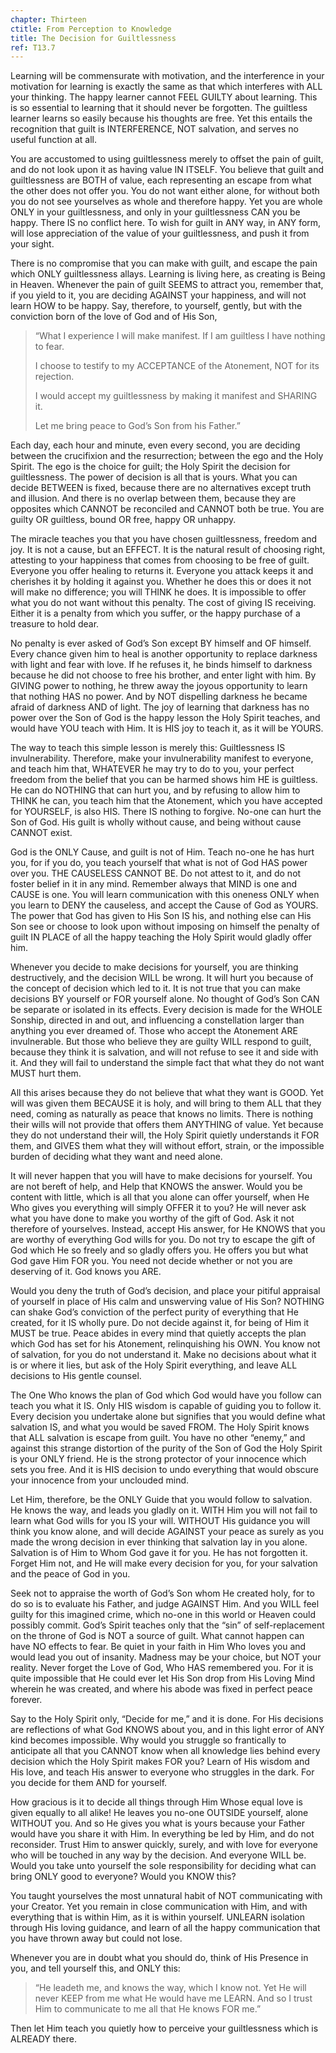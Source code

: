 ```yaml
---
chapter: Thirteen
ctitle: From Perception to Knowledge
title: The Decision for Guiltlessness
ref: T13.7
---
```


Learning will be commensurate with motivation, and the interference in
your motivation for learning is exactly the same as that which
interferes with ALL your thinking. The happy learner cannot FEEL GUILTY
about learning. This is so essential to learning that it should never be
forgotten. The guiltless learner learns so easily because his thoughts
are free. Yet this entails the recognition that guilt is INTERFERENCE,
NOT salvation, and serves no useful function at all.

You are accustomed to using guiltlessness merely to offset the pain of
guilt, and do not look upon it as having value IN ITSELF. You believe
that guilt and guiltlessness are BOTH of value, each representing an
escape from what the other does not offer you. You do not want either
alone, for without both you do not see yourselves as whole and therefore
happy. Yet you are whole ONLY in your guiltlessness, and only in your
guiltlessness CAN you be happy. There IS no conflict here. To wish for
guilt in ANY way, in ANY form, will lose appreciation of the value of
your guiltlessness, and push it from your sight.

There is no compromise that you can make with guilt, and escape the pain
which ONLY guiltlessness allays. Learning is living here, as creating is
Being in Heaven. Whenever the pain of guilt SEEMS to attract you,
remember that, if you yield to it, you are deciding AGAINST your
happiness, and will not learn HOW to be happy. Say, therefore, to
yourself, gently, but with the conviction born of the love of God and of
His Son,

> “What I experience I will make manifest. If I am guiltless I have
> nothing to fear.
>
> I choose to testify to my ACCEPTANCE of the Atonement, NOT for its
> rejection.
>
> I would accept my guiltlessness by making it manifest and SHARING
> it.
>
> Let me bring peace to God’s Son from his Father.”

Each day, each hour and minute, even every second, you are deciding
between the crucifixion and the resurrection; between the ego and the
Holy Spirit. The ego is the choice for guilt; the Holy Spirit the
decision for guiltlessness. The power of decision is all that is yours.
What you can decide BETWEEN is fixed, because there are no alternatives
except truth and illusion. And there is no overlap between them, because
they are opposites which CANNOT be reconciled and CANNOT both be
true. You are guilty OR guiltless, bound OR free, happy OR unhappy.

The miracle teaches you that you have chosen guiltlessness, freedom and
joy. It is not a cause, but an EFFECT. It is the natural result of
choosing right, attesting to your happiness that comes from choosing to
be free of guilt. Everyone you offer healing to returns it. Everyone you
attack keeps it and cherishes it by holding it against you. Whether he
does this or does it not will make no difference; you will THINK he
does. It is impossible to offer what you do not want without this
penalty. The cost of giving IS receiving. Either it is a penalty from
which you suffer, or the happy purchase of a treasure to hold dear.

No penalty is ever asked of God’s Son except BY himself and OF himself.
Every chance given him to heal is another opportunity to replace
darkness with light and fear with love. If he refuses it, he
binds himself to darkness because he did not choose to free his brother,
and enter light with him. By GIVING power to nothing, he threw away the
joyous opportunity to learn that nothing HAS no power. And by NOT
dispelling darkness he became afraid of darkness AND of light. The joy
of learning that darkness has no power over the Son of God is the happy
lesson the Holy Spirit teaches, and would have YOU teach with Him. It is
HIS joy to teach it, as it will be YOURS.

The way to teach this simple lesson is merely this: Guiltlessness IS
invulnerability. Therefore, make your invulnerability manifest to
everyone, and teach him that, WHATEVER he may try to do to you, your
perfect freedom from the belief that you can be harmed shows him HE is
guiltless. He can do NOTHING that can hurt you, and by refusing to allow
him to THINK he can, you teach him that the Atonement, which you have
accepted for YOURSELF, is also HIS. There IS nothing to forgive. No-one
can hurt the Son of God. His guilt is wholly without cause, and being
without cause CANNOT exist.

God is the ONLY Cause, and guilt is not of Him. Teach no-one he has hurt
you, for if you do, you teach yourself that what is not of God HAS power
over you. THE CAUSELESS CANNOT BE. Do not attest to it, and do not
foster belief in it in any mind. Remember always that MIND is one and
CAUSE is one. You will learn communication with this oneness ONLY when
you learn to DENY the causeless, and accept the Cause of God as YOURS.
The power that God has given to His Son IS his, and nothing else can His
Son see or choose to look upon without imposing on himself the penalty
of guilt IN PLACE of all the happy teaching the Holy Spirit would gladly
offer him.

Whenever you decide to make decisions for yourself, you are thinking
destructively, and the decision WILL be wrong. It will hurt you because
of the concept of decision which led to it. It is not true that you can
make decisions BY yourself or FOR yourself alone. No thought of God’s
Son CAN be separate or isolated in its effects. Every decision is made
for the WHOLE Sonship, directed in and out, and influencing a
constellation larger than anything you ever dreamed of. Those who accept
the Atonement ARE invulnerable. But those who
believe they are guilty WILL respond to guilt, because they think it is
salvation, and will not refuse to see it and side with it. And they will
fail to understand the simple fact that what they do not want MUST hurt
them.

All this arises because they do not believe that what they want is
GOOD. Yet will was given them BECAUSE it is holy, and will bring to them
ALL that they need, coming as naturally as peace that knows no limits.
There is nothing their wills will not provide that offers them ANYTHING
of value. Yet because they do not understand their will, the Holy Spirit
quietly understands it FOR them, and GIVES them what they will without
effort, strain, or the impossible burden of deciding what they want and
need alone.

It will never happen that you will have to make decisions for yourself.
You are not bereft of help, and Help that KNOWS the answer. Would you be
content with little, which is all that you alone can offer yourself,
when He Who gives you everything will simply OFFER it to you? He will
never ask what you have done to make you worthy of the gift of God. Ask
it not therefore of yourselves. Instead, accept His answer, for He KNOWS
that you are worthy of everything God wills for you. Do not try to
escape the gift of God which He so freely and so gladly offers you. He
offers you but what God gave Him FOR you. You need not decide whether or
not you are deserving of it. God knows you ARE.

Would you deny the truth of God’s decision, and place your pitiful
appraisal of yourself in place of His calm and unswerving value of His
Son? NOTHING can shake God’s conviction of the perfect purity of
everything that He created, for it IS wholly pure. Do not decide against
it, for being of Him it MUST be true. Peace abides in every mind that
quietly accepts the plan which God has set for his Atonement,
relinquishing his OWN. You know not of salvation, for you do not
understand it. Make no decisions about what it is or where it lies, but
ask of the Holy Spirit everything, and leave ALL decisions to His gentle
counsel.

The One Who knows the plan of God which God would have you follow can
teach you what it IS. Only HIS wisdom is capable of guiding you to
follow it. Every decision you undertake alone but signifies that you
would define what salvation IS, and what you
would be saved FROM. The Holy Spirit knows that ALL salvation is escape
from guilt. You have no other “enemy,” and against this strange
distortion of the purity of the Son of God the Holy Spirit is your ONLY
friend. He is the strong protector of your innocence which sets you
free. And it is HIS decision to undo everything that would obscure your
innocence from your unclouded mind.

Let Him, therefore, be the ONLY Guide that you would follow to
salvation. He knows the way, and leads you gladly on it. WITH Him you
will not fail to learn what God wills for you IS your will. WITHOUT His
guidance you will think you know alone, and will decide AGAINST your
peace as surely as you made the wrong decision in ever thinking that
salvation lay in you alone. Salvation is of Him to Whom God gave it for
you. He has not forgotten it. Forget Him not, and He will make every
decision for you, for your salvation and the peace of God in you.

Seek not to appraise the worth of God’s Son whom He created holy, for to
do so is to evaluate his Father, and judge AGAINST Him. And you WILL
feel guilty for this imagined crime, which no-one in this world or
Heaven could possibly commit. God’s Spirit teaches only that the “sin”
of self-replacement on the throne of God is NOT a source of guilt. What
cannot happen can have NO effects to fear. Be quiet in your faith in Him
Who loves you and would lead you out of insanity. Madness may be your
choice, but NOT your reality. Never forget the Love of God, Who HAS
remembered you. For it is quite impossible that He could ever let His
Son drop from His Loving Mind wherein he was created, and where his
abode was fixed in perfect peace forever.

Say to the Holy Spirit only, “Decide for me,” and it is done. For His
decisions are reflections of what God KNOWS about you, and in this light
error of ANY kind becomes impossible. Why would you struggle so
frantically to anticipate all that you CANNOT know when all knowledge
lies behind every decision which the Holy Spirit makes FOR you? Learn of
His wisdom and His love, and teach His answer to everyone who struggles
in the dark. For you decide for them AND for yourself.

How gracious is it to decide all things through Him Whose equal love is
given equally to all alike! He leaves you no-one
OUTSIDE yourself, alone WITHOUT you. And so He gives you what is yours
because your Father would have you share it with Him. In everything be
led by Him, and do not reconsider. Trust Him to answer quickly, surely,
and with love for everyone who will be touched in any way by the
decision. And everyone WILL be. Would you take unto yourself the sole
responsibility for deciding what can bring ONLY good to everyone? Would
you KNOW this?

You taught yourselves the most unnatural habit of NOT communicating with
your Creator. Yet you remain in close communication with Him, and with
everything that is within Him, as it is within yourself. UNLEARN
isolation through His loving guidance, and learn of all the happy
communication that you have thrown away but could not lose.

Whenever you are in doubt what you should do, think of His Presence in
you, and tell yourself this, and ONLY this:

> “He leadeth me, and knows the way, which I know not.
> Yet He will never KEEP from me what He would have me LEARN. And so I
> trust Him to communicate to me all that He knows FOR me.”

Then let Him teach you quietly how to perceive your guiltlessness which
is ALREADY there.

